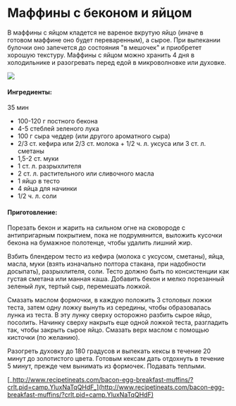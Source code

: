 # Маффины с беконом и яйцом

В маффины с яйцом кладется не вареное вкрутую яйцо \(иначе в готовом маффине оно будет переваренным\), а сырое. При выпекании булочки оно запечется до состояния "в мешочек" и приобретет хорошую текстуру. Маффины с яйцом можно хранить 4 дня в холодильнике и разогревать перед едой в микроволновке или духовке.

![](https://s-media-cache-ak0.pinimg.com/564x/75/89/de/7589de66e48842b0e4a927b2532ff07b.jpg)

#### Ингредиенты:

35 мин

* 100-120 г постного бекона
* 4-5 стеблей зеленого лука
* 100 г сыра чеддер \(или другого ароматного сыра\) 
* 2/3 ст. кефира или 2/3 ст. молока + 1/2 ч. л. уксуса или 3 ст. л. сметаны
* 1,5-2 ст. муки
* 1 ст. л. разрыхлителя
* 2 ст. л. растительного или сливочного масла
* 1 яйцо в тесто 
* 4 яйца для начинки
* 1/2 ч. л. соли

#### Приготовление:

Порезать бекон и жарить на сильном огне на сковороде с антипригарным покрытием, пока не подрумянится, выложить кусочки бекона на бумажное полотенце, чтобы удалить лишний жир.

Взбить блендером тесто из кефира \(молока с уксусом, сметаны\), яйца, масла, муки \(взять изначально полтора стакана, при надобности досыпать\), разрыхлителя, соли. Тесто должно быть по консистенции как густая сметана или манная каша. Добавить бекон и мелко порезанный зеленый лук, тертый сыр, перемешать ложкой.

Смазать маслом формочки, в каждую положить 3 столовых ложки теста, затем одну ложку вынуть из середины, чтобы образовалась лунка из теста. В эту лунку сверху осторожно разбить сырое яйцо, посолить. Начинку сверху накрыть еще одной ложкой теста, разгладить так, чтобы закрыть сырое яйцо. Смазать верх маслом с помощью кисточки \(по желанию\).

Разогреть духовку до 180 градусов и выпекать кексы в течение 20 минут до золотистого цвета. Готовым кексам дать отдохнуть в течение 5 минут, прежде чем вынимать из формочек. Подавать теплыми.

[_http://www.recipetineats.com/bacon-egg-breakfast-muffins/?crlt.pid=camp.YluxNaTqQHdF_](http://www.recipetineats.com/bacon-egg-breakfast-muffins/?crlt.pid=camp.YluxNaTqQHdF)

